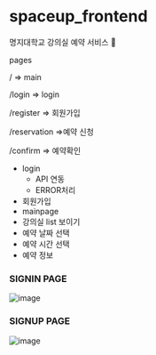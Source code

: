 # spaceup_frontend
명지대학교 강의실 예약 서비스 📝

pages

/         => main

/login    => login

/register => 회원가입

/reservation   =>예약 신청

/confirm  => 예약확인



* login
  * API 연동
  * ERROR처리
* 회원가입
* mainpage
* 강의실 list 보이기
* 예약 날짜 선택
* 예약 시간 선택
* 예약 정보 

### SIGNIN PAGE
![image](https://user-images.githubusercontent.com/33304898/127075118-3d1a7172-40cc-4d59-87bc-8e1ae88e93a5.png)

### SIGNUP PAGE
![image](https://user-images.githubusercontent.com/33304898/127075202-630ac372-66b5-4c68-bcf5-00df4b086972.png)
